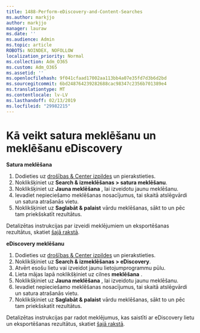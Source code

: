 ```yaml
---
title: 1488-Perform-eDiscovery-and-Content-Searches
ms.author: markjjo
author: markjjo
manager: lauraw
ms.date: ''
ms.audience: Admin
ms.topic: article
ROBOTS: NOINDEX, NOFOLLOW
localization_priority: Normal
ms.collection: Adm_O365
ms.custom: Adm_O365
ms.assetid: ''
ms.openlocfilehash: 9f041cfaad17002aa113bb4a07e35fd7d3b6d2bd
ms.sourcegitcommit: 6bd248764239282688cac98347c2356b701389e4
ms.translationtype: MT
ms.contentlocale: lv-LV
ms.lasthandoff: 02/13/2019
ms.locfileid: "29982215"
---
```

# <a name="how-to-perform-content-searches-and-ediscovery-searches"></a>Kā veikt satura meklēšanu un meklēšanu eDiscovery

**Satura meklēšana**

1. Dodieties uz [drošības & Center izpildes](https://protection.office.com) un pierakstieties.
2. Noklikšķiniet uz **Search & izmeklēšanas > satura meklēšanu**.
3. Noklikšķiniet uz **Jauna meklēšana** , lai izveidotu jaunu meklēšanu.
4. Ievadiet nepieciešamo meklēšanas nosacījumus, tai skaitā atslēgvārdi un satura atrašanās vietu.  
5. Noklikšķiniet uz **Saglabāt & palaist** vārdu meklēšanas, sākt to un pēc tam priekšskatīt rezultātus. 
 
Detalizētas instrukcijas par izveidi meklējumiem un eksportēšanas rezultātus, skatiet [šajā rakstā](https://docs.microsoft.com/office365/securitycompliance/content-search).

**eDiscovery meklēšanu**

1. Dodieties uz [drošības & Center izpildes](https://protection.office.com) un pierakstieties.
2. Noklikšķiniet uz **Search & izmeklēšanas > eDiscovery**.
3. Atvērt esošu lietu vai izveidot jaunu lietojumprogrammu pūlu.
4. Lieta mājas lapā noklikšķiniet uz cilnes **meklēšana** .  
5. Noklikšķiniet uz **Jauna meklēšana** , lai izveidotu jaunu meklēšanu.
6. Ievadiet nepieciešamo meklēšanas nosacījumus, tai skaitā atslēgvārdi un satura atrašanās vietu.  
7. Noklikšķiniet uz **Saglabāt & palaist** vārdu meklēšanas, sākt to un pēc tam priekšskatīt rezultātus.

Detalizētas instrukcijas par radot meklējumus, kas saistīti ar eDiscovery lietu un eksportēšanas rezultātus, skatiet [šajā rakstā](https://docs.microsoft.com/office365/securitycompliance/ediscovery-cases).